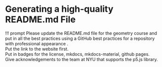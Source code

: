 # Generating a high-quality README.md File

!!! prompt
    Please update the README.md file for the geometry course and put in all the best practices 
    using a GitHub best practices for a repository with professional appearance .  
    Put the link to the website first.  
    Put in badges for the license, mkdocs, mkdocs-material, github pages.  
    Give acknowledgements to the team at NYU that supports the p5.js library.